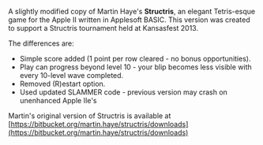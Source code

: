 A slightly modified copy of Martin Haye's **Structris**, an elegant Tetris-esque game
for the Apple II written in Applesoft BASIC. This version was created to 
support a Structris tournament held at Kansasfest 2013. 

The differences are:

  * Simple score added (1 point per row cleared - no bonus opportunities).
  * Play can progress beyond level 10 - your blip becomes less visible with every 10-level wave completed.
  * Removed (R)estart option.
  * Used updated SLAMMER code - previous version may crash on unenhanced Apple IIe's

Martin's original version of Structris is available at
[https://bitbucket.org/martin.haye/structris/downloads](https://bitbucket.org/martin.haye/structris/downloads)
